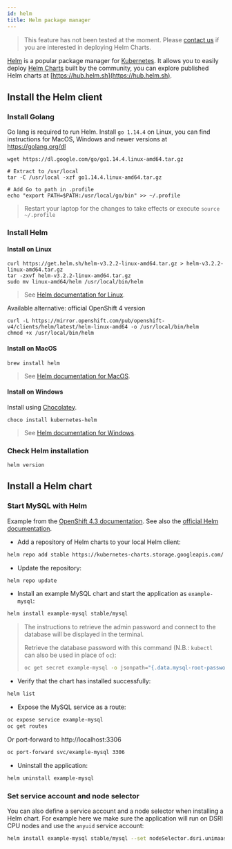 ```yaml
---
id: helm
title: Helm package manager
---
```


> This feature has not been tested at the moment. Please [contact us](mailto:dsri-support-l@maastrichtuniversity.nl) if you are interested in deploying Helm Charts.

[Helm](https://helm.sh/) is a popular package manager for [Kubernetes](https://kubernetes.io/). It allows you to easily deploy [Helm Charts](https://hub.helm.sh/) built by the community, you can explore published Helm charts at [https://hub.helm.sh](https://hub.helm.sh). 

## Install the Helm client

### Install Golang

Go lang is required to run Helm. Install `go 1.14.4` on Linux, you can find instructions for MacOS, Windows and newer versions at https://golang.org/dl

```shell
wget https://dl.google.com/go/go1.14.4.linux-amd64.tar.gz

# Extract to /usr/local
tar -C /usr/local -xzf go1.14.4.linux-amd64.tar.gz

# Add Go to path in .profile
echo "export PATH=$PATH:/usr/local/go/bin" >> ~/.profile
```

> Restart your laptop for the changes to take effects or execute `source ~/.profile`

### Install Helm

#### Install on Linux

```shell
curl https://get.helm.sh/helm-v3.2.2-linux-amd64.tar.gz > helm-v3.2.2-linux-amd64.tar.gz
tar -zxvf helm-v3.2.2-linux-amd64.tar.gz
sudo mv linux-amd64/helm /usr/local/bin/helm
```

> See [Helm documentation for Linux](https://helm.sh/docs/intro/install/#from-the-binary-releases).

Available alternative: official OpenShift 4 version

```shell
curl -L https://mirror.openshift.com/pub/openshift-v4/clients/helm/latest/helm-linux-amd64 -o /usr/local/bin/helm
chmod +x /usr/local/bin/helm
```

#### Install on MacOS

```shell
brew install helm
```

> See [Helm documentation for MacOS](https://helm.sh/docs/intro/install/#from-homebrew-macos).

#### Install on Windows

Install using [Chocolatey](https://chocolatey.org/).

```shell
choco install kubernetes-helm
```

> See [Helm documentation for Windows](https://helm.sh/docs/intro/install/#from-chocolatey-windows).

### Check Helm installation

```shell
helm version
```

## Install a Helm chart

### Start MySQL with Helm

Example from the [OpenShift 4.3 documentation](https://docs.openshift.com/container-platform/4.3/cli_reference/helm_cli/getting-started-with-helm-on-openshift-container-platform.html). See also the [official Helm documentation](https://helm.sh/docs/intro/using_helm/).

* Add a repository of Helm charts to your local Helm client:

```bash
helm repo add stable https://kubernetes-charts.storage.googleapis.com/
```

* Update the repository:

```bash
helm repo update
```

* Install an example MySQL chart and start the application as `example-mysql`:

```bash
helm install example-mysql stable/mysql
```

> The instructions to retrieve the admin password and connect to the database will be displayed in the terminal. 
> 
> Retrieve the database password with this command (N.B.: `kubectl` can also be used in place of `oc`):
> 
> ```bash
> oc get secret example-mysql -o jsonpath="{.data.mysql-root-password}" | base64 --decode; echo
> ```

* Verify that the chart has installed successfully:

```bash
helm list
```

* Expose the MySQL service as a route:

```bash
oc expose service example-mysql
oc get routes
```

Or port-forward to http://localhost:3306

```bash
oc port-forward svc/example-mysql 3306
```

* Uninstall the application:

```bash
helm uninstall example-mysql
```

### Set service account and node selector

You can also define a service account and a node selector when installing a Helm chart. For example here we make sure the application will run on DSRI CPU nodes and use the `anyuid` service account:

```bash
helm install example-mysql stable/mysql --set nodeSelector.dsri.unimaas.nl/cpu=true --set serviceAccount.name=anyuid
```
